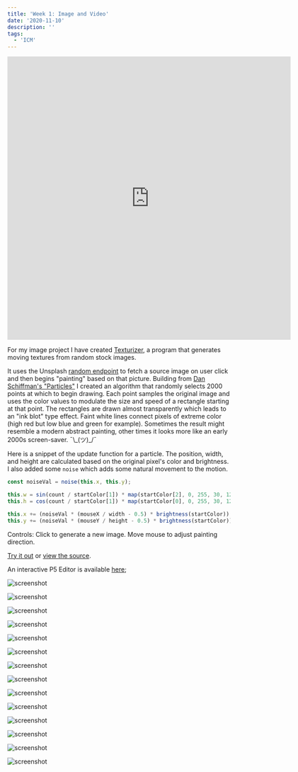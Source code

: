 ```yaml
---
title: 'Week 1: Image and Video'
date: '2020-11-10'
description: ''
tags:
  - 'ICM'
---
```


<iframe src="https://player.vimeo.com/video/478046644?color=eae6de" width="640" height="640" frameborder="0" allow="autoplay; fullscreen" allowfullscreen></iframe>

For my image project I have created [Texturizer](https://texturizer.netlify.app/), a program that generates moving textures from random stock images.

It uses the Unsplash [random endpoint](https://source.unsplash.com/random) to fetch a source image on user click and then begins "painting" based on that picture. Building from [Dan Schiffman's "Particles"](https://github.com/CodingTrain/website/blob/main/Tutorials/P5JS/p5.js_video/11.6_p5.js_painting/particle.js) I created an algorithm that randomly selects 2000 points at which to begin drawing. Each point samples the original image and uses the color values to modulate the size and speed of a rectangle starting at that point. The rectangles are drawn almost transparently which leads to an "ink blot" type effect. Faint white lines connect pixels of extreme color (high red but low blue and green for example). Sometimes the result might resemble a modern abstract painting, other times it looks more like an early 2000s screen-saver. ¯\\\_(ツ)\_/¯

Here is a snippet of the update function for a particle. The position, width, and height are calculated based on the original pixel's color and brightness. I also added some `noise` which adds some natural movement to the motion.

```js
const noiseVal = noise(this.x, this.y);

this.w = sin(count / startColor[1]) * map(startColor[2], 0, 255, 30, 120);
this.h = cos(count / startColor[1]) * map(startColor[0], 0, 255, 30, 120);

this.x += (noiseVal * (mouseX / width - 0.5) * brightness(startColor)) / xDamp;
this.y += (noiseVal * (mouseY / height - 0.5) * brightness(startColor)) / yDamp;
```

<p></p>

Controls: Click to generate a new image. Move mouse to adjust painting direction.

[Try it out](https://texturizer.netlify.app/) or [view the source](https://github.com/ejarzo/texturizer/blob/master/script.js).

An interactive P5 Editor is available [here](https://editor.p5js.org/ejarzo/sketches/RDczUR8ls);

<!-- ![screenshot](./screenshots/screenshot1.png) -->

<!-- ![screenshot](./screenshots/screenshot2.png) -->

![screenshot](./screenshots/screenshot3.png)

<!-- ![screenshot](./screenshots/screenshot4.png) -->

![screenshot](./screenshots/screenshot5.png)

<!-- ![screenshot](./screenshots/screenshot6.png) -->

![screenshot](./screenshots/screenshot7.png)

![screenshot](./screenshots/screenshot8.png)

![screenshot](./screenshots/screenshot9.png)

![screenshot](./screenshots/screenshot10.png)

<!-- ![screenshot](./screenshots/screenshot11.png) -->

<!-- ![screenshot](./screenshots/screenshot12.png) -->

<!-- ![screenshot](./screenshots/screenshot13.png) -->

![screenshot](./screenshots/screenshot14.png)

![screenshot](./screenshots/screenshot15.png)

![screenshot](./screenshots/screenshot16.png)

![screenshot](./screenshots/screenshot17.png)

![screenshot](./screenshots/screenshot18.png)

![screenshot](./screenshots/screenshot19.png)

![screenshot](./screenshots/screenshot20.png)

![screenshot](./screenshots/screenshot21.png)

<!-- ![screenshot](./screenshots/screenshot13.png) -->
